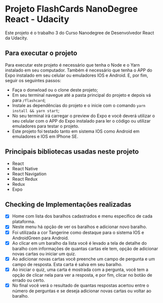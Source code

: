 # Projeto FlashCards NanoDegree React - Udacity

Este projeto é o trabalho 3 do Curso Nanodegree de Desenvolvedor React da Udacity.

## Para executar o projeto

Para executar este projeto é necessário que tenha o Node  e o Yarn instalado em seu computador. Também é necessário que tenha o APP do Expo instalado em seu celular ou emuladores IOS e Android. E, por fim, seguir os seguintes passos:

* Faça o donwload ou o clone deste projeto;
* Em seu terminal navegue até a pasta principal do projeto e depois vá para `/flashcard`;
* Instale as dependências do projeto e o inicie com o comando `yarn install && yarn start`;
* No seu terminal irá carregar o preview do Expo e você deverá utilizar o seu celular com o APP do Expo instalado para ler o código ou utilizar emuladores para testar o projeto.
* Este projeto foi testado tanto em sistema IOS como Android em emuladores e IOS em IPhone SE.

## Principais bibliotecas usadas neste projeto

* React
* React Native
* React Navigation
* React Redux
* Redux
* Expo

## Checking de Implementações realizadas

- [x] Home com lista dos baralhos cadastrados e menu específico de cada plataforma.
- [x] Neste menu há opção de ver os baralhos e adicionar novo baralho.
- [x] Foi utilizada a cor Tangerine como destaque para o sistema IOS e AndroidGreen para Android.
- [x] Ao clicar em um baralho da lista você é levado a tela de detalhe do baralho com informações de quantas cartas ele tem, opção de adicionar novas cartas ou iniciar um quiz.
- [x] Ao adicionar novas cartas você preenche um campo de pergunta e um campo de resposta. Esta carta é salva em seu baralho.
- [x] Ao iniciar o quiz, uma carta é mostrada com a pergunta, você tem a opção de clicar nela para ver a resposta, e por fim, clicar no botão de errado ou certo.
- [x] No final você verá o resultado de quantas respostas acertou entre o número de perguntas e se deseja adicionar novas cartas ou voltar ao baralho.